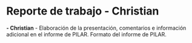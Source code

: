 # Reporte de trabajo - Christian

**- Christian** - Elaboración de la presentación, comentarios e información adicional en el informe de PILAR. Formato del informe de PILAR.
